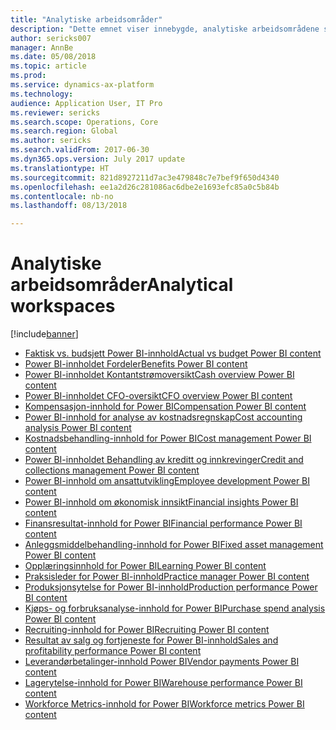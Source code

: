 ```yaml
---
title: "Analytiske arbeidsområder"
description: "Dette emnet viser innebygde, analytiske arbeidsområdene som er tilgjengelige, og henviser til ressurser der du kan lære mer om dem."
author: sericks007
manager: AnnBe
ms.date: 05/08/2018
ms.topic: article
ms.prod: 
ms.service: dynamics-ax-platform
ms.technology: 
audience: Application User, IT Pro
ms.reviewer: sericks
ms.search.scope: Operations, Core
ms.search.region: Global
ms.author: sericks
ms.search.validFrom: 2017-06-30
ms.dyn365.ops.version: July 2017 update
ms.translationtype: HT
ms.sourcegitcommit: 821d8927211d7ac3e479848c7e7bef9f650d4340
ms.openlocfilehash: ee1a2d26c281086ac6dbe2e1693efc85a0c5b84b
ms.contentlocale: nb-no
ms.lasthandoff: 08/13/2018

---
```


# <a name="analytical-workspaces"></a><span data-ttu-id="63500-103">Analytiske arbeidsområder</span><span class="sxs-lookup"><span data-stu-id="63500-103">Analytical workspaces</span></span>
[!include[banner](../includes/banner.md)]

- [<span data-ttu-id="63500-104">Faktisk vs. budsjett Power BI-innhold</span><span class="sxs-lookup"><span data-stu-id="63500-104">Actual vs budget Power BI content</span></span>](ledger-budgets-power-bi.md)
- [<span data-ttu-id="63500-105">Power BI-innholdet Fordeler</span><span class="sxs-lookup"><span data-stu-id="63500-105">Benefits Power BI content</span></span>](benefits-power-bi.md)
- [<span data-ttu-id="63500-106">Power BI-innholdet Kontantstrømoversikt</span><span class="sxs-lookup"><span data-stu-id="63500-106">Cash overview Power BI content</span></span>](../../financials/cash-bank-management/Cash-Overview-Power-BI-content.md)
- [<span data-ttu-id="63500-107">Power BI-innholdet CFO-oversikt</span><span class="sxs-lookup"><span data-stu-id="63500-107">CFO overview Power BI content</span></span>](CFO-power-bi.md)
- [<span data-ttu-id="63500-108">Kompensasjon-innhold for Power BI</span><span class="sxs-lookup"><span data-stu-id="63500-108">Compensation Power BI content</span></span>](compensation-power-bi.md)
- [<span data-ttu-id="63500-109">Power BI-innhold for analyse av kostnadsregnskap</span><span class="sxs-lookup"><span data-stu-id="63500-109">Cost accounting analysis Power BI content</span></span>](cost-accounting-analysis-content-pack.md) 
- [<span data-ttu-id="63500-110">Kostnadsbehandling-innhold for Power BI</span><span class="sxs-lookup"><span data-stu-id="63500-110">Cost management Power BI content</span></span>](cost-management-content-pack.md)
- [<span data-ttu-id="63500-111">Power BI-innholdet Behandling av kreditt og innkrevinger</span><span class="sxs-lookup"><span data-stu-id="63500-111">Credit and collections management Power BI content</span></span>](../../financials/accounts-receivable/credit-collections-power-bi.md)
- [<span data-ttu-id="63500-112">Power BI-innhold om ansattutvikling</span><span class="sxs-lookup"><span data-stu-id="63500-112">Employee development Power BI content</span></span>](employee-development-PBI.md) 
- [<span data-ttu-id="63500-113">Power BI-innhold om økonomisk innsikt</span><span class="sxs-lookup"><span data-stu-id="63500-113">Financial insights Power BI content</span></span>](financial-insights.md)
- [<span data-ttu-id="63500-114">Finansresultat-innhold for Power BI</span><span class="sxs-lookup"><span data-stu-id="63500-114">Financial performance Power BI content</span></span>](financial-performance-power-bi-content-pack.md)
- [<span data-ttu-id="63500-115">Anleggsmiddelbehandling-innhold for Power BI</span><span class="sxs-lookup"><span data-stu-id="63500-115">Fixed asset management Power BI content</span></span>](../../financials/fixed-assets/Fixed-asset-management-workspace.md)
- [<span data-ttu-id="63500-116">Opplæringsinnhold for Power BI</span><span class="sxs-lookup"><span data-stu-id="63500-116">Learning Power BI content</span></span>](learning-power-bi.md)
- [<span data-ttu-id="63500-117">Praksisleder for Power BI-innhold</span><span class="sxs-lookup"><span data-stu-id="63500-117">Practice manager Power BI content</span></span>](practice-manager-power-bi.md)
- [<span data-ttu-id="63500-118">Produksjonsytelse for Power BI-innhold</span><span class="sxs-lookup"><span data-stu-id="63500-118">Production performance Power BI content</span></span>](production-performance-power-bi.md)
- [<span data-ttu-id="63500-119">Kjøps- og forbruksanalyse-innhold for Power BI</span><span class="sxs-lookup"><span data-stu-id="63500-119">Purchase spend analysis Power BI content</span></span>](purchase-content-pack-for-power-bi.md) 
- [<span data-ttu-id="63500-120">Recruiting-innhold for Power BI</span><span class="sxs-lookup"><span data-stu-id="63500-120">Recruiting Power BI content</span></span>](recruiting-analysis-power-bi-content-pack.md) 
- [<span data-ttu-id="63500-121">Resultat av salg og fortjeneste for Power BI-innhold</span><span class="sxs-lookup"><span data-stu-id="63500-121">Sales and profitability performance Power BI content</span></span>](sales-profitability-performance-content-pack.md)
- [<span data-ttu-id="63500-122">Leverandørbetalinger-innhold Power BI</span><span class="sxs-lookup"><span data-stu-id="63500-122">Vendor payments Power BI content</span></span>](../../financials/accounts-payable/Vendor-payments-workspace.md)
- [<span data-ttu-id="63500-123">Lagerytelse-innhold for Power BI</span><span class="sxs-lookup"><span data-stu-id="63500-123">Warehouse performance Power BI content</span></span>](warehouse-power-bi-content.md)
- [<span data-ttu-id="63500-124">Workforce Metrics-innhold for Power BI</span><span class="sxs-lookup"><span data-stu-id="63500-124">Workforce metrics Power BI content</span></span>](workforce-analysis-power-bi-content-pack.md)

